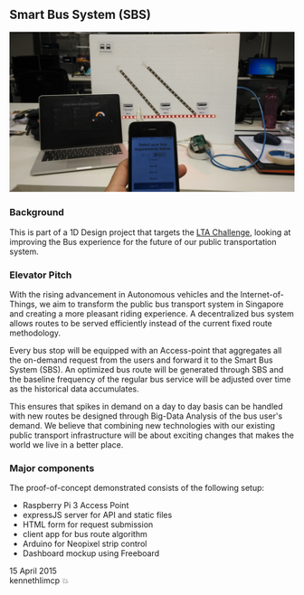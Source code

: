 Smart Bus System (SBS)
------

![project-setup](bus-project-setup.jpg)

### Background

This is part of a 1D Design project that targets the [LTA Challenge](http://www.lta.gov.sg/innovatorsneeded/), looking at improving the Bus experience for the future of our public transportation system.

### Elevator Pitch

With the rising advancement in Autonomous vehicles and the Internet-of-Things, we aim to transform the public bus transport system in Singapore and creating a more pleasant riding experience. A decentralized bus system allows routes to be served efficiently instead of the current fixed route methodology.

Every bus stop will be equipped with an Access-point that aggregates all the on-demand request from the users and forward it to the Smart Bus System (SBS). An optimized bus route will be generated through SBS and the baseline frequency of the regular bus service will be adjusted over time as the historical data accumulates.

This ensures that spikes in demand on a day to day basis can be handled with new routes be designed through Big-Data Analysis of the bus user's demand. We believe that combining new technologies with our existing public transport infrastructure will be about exciting changes that makes the world we live in a better place. 

### Major components

The proof-of-concept demonstrated consists of the following setup:

- Raspberry Pi 3 Access Point
- expressJS server for API and static files
- HTML form for request submission
- client app for bus route algorithm
- Arduino for Neopixel strip control
- Dashboard mockup using Freeboard


15 April 2015  
kennethlimcp :collision:
